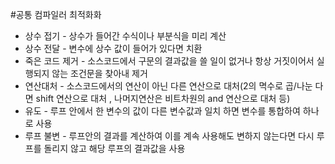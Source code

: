 

#공통 컴파일러 최적화화

- 상수 접기 - 상수가 들어간 수식이나 부분식을 미리 계산
- 상수 전달 - 변수에 상수 값이 들어가 있다면 치환
- 죽은 코드 제거 - 소스코드에서 구문의 결과값을 쓸 일이 없거나 항상 거짓이어서 실행되지 않는 조건문을 찾아내 제거
- 연산대처 - 소스코드에서의 연산이 아닌 다른 연산으로 대처(2의 멱수로 곱/나눈 다면 shift 연산으로 대처 , 나머지연산은 비트차원의 and 연산으로 대처 등)
- 유도 - 루프 안에서 한 변수의 값이 다른 변수값과 일치 하면 변수를 통합하여 하나로 사용
- 루프 불변 - 루프안의 결과를 계산하여 이를 계속 사용해도 변하지 않는다면 다시 루프를 돌리지 않고 해당 루프의 결과값을 사용
